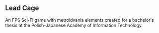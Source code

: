 ## Lead Cage
An FPS Sci-Fi game with metroidvania elements created for a bachelor's thesis at the Polish-Japanese Academy of Information Technology.
